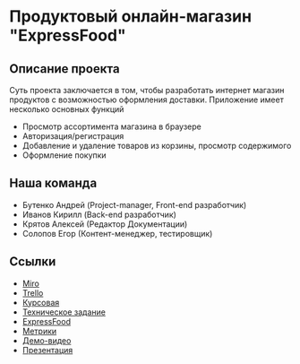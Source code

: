 # Продуктовый онлайн-магазин "ExpressFood"
## Описание проекта
Суть проекта заключается в том, чтобы разработать интернет магазин продуктов с возможностью оформления доставки.
Приложение имеет несколько основных функций
- Просмотр ассортимента магазина в браузере
- Авторизация/регистрация
- Добавление и удаление товаров из корзины, просмотр содержимого
- Оформление покупки



## Наша команда
- Бутенко Андрей (Project-manager, Front-end разработчик)
- Иванов Кирилл (Back-end разработчик)
- Крятов Алексей (Редактор Документации)
- Солопов Егор (Контент-менеджер, тестировщик)




## Ссылки
- [Miro](https://miro.com/app/board/o9J_lNnc278=/)
- [Trello](https://trello.com/b/hU14p07s/expressfood)
- [Курсовая](https://github.com/ButenkoAV/Supermarket/blob/main/Документы/Курсовая%20работа%20.pdf)
- [Техническое задание](https://github.com/ButenkoAV/Supermarket/blob/main/Документы/Техническое%20задание.pdf)
- [ExpressFood](http://irillk.pythonanywhere.com/)
- [Метрики](https://metrika.yandex.ru/dashboard?id=86120925)
- [Демо-видео](https://youtu.be/y7nGGiT_Tjw)
- [Презентация](https://github.com/ButenkoAV/Supermarket/blob/main/Презентация%20.pdf)
